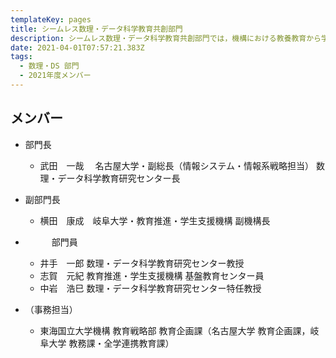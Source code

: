 ```yaml
---
templateKey: pages
title: シームレス数理・データ科学教育共創部門
description: シームレス数理・データ科学教育共創部門では，機構における教養教育から学部専門教育、大学院教育までシームレスな数理・データ科学教育を推進します．また，両大学が連係した大学院・社会人を対象としたデータサイエンティスト育成事業の実施します．
date: 2021-04-01T07:57:21.383Z
tags:
  - 数理・DS 部⾨
  - 2021年度メンバー
---
```

## メンバー

* 部門長

  * 武田　一哉　 名古屋大学・副総長（情報システム・情報系戦略担当） 数理・データ科学教育研究センター長
* 副部門長

  * 横田　康成　岐阜大学・教育推進・学生支援機構 副機構長
* 　　　部門員

  * 井手　一郎	数理・データ科学教育研究センター教授
  * 志賀　元紀	教育推進・学生支援機構 基盤教育センター員
  * 中岩　浩巳	数理・データ科学教育研究センター特任教授		
* （事務担当）

  * 東海国立大学機構 教育戦略部 教育企画課（名古屋大学 教育企画課，岐阜大学 教務課・全学連携教育課）